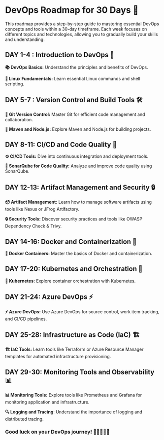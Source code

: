 # DevOps Roadmap for 30 Days 🚀

This roadmap provides a step-by-step guide to mastering essential DevOps concepts and tools within a 30-day timeframe. Each week focuses on different topics and technologies, allowing you to gradually build your skills and understanding.

## DAY 1-4 : Introduction to DevOps 🎯

**📚 DevOps Basics:** Understand the principles and benefits of DevOps.

**🐧 Linux Fundamentals:** Learn essential Linux commands and shell scripting.


## DAY 5-7 : Version Control and Build Tools 🛠️

**🌱 Git Version Control:** Master Git for efficient code management and collaboration.

**🚀 Maven and Node.js:** Explore Maven and Node.js for building projects.



## DAY 8-11: CI/CD and Code Quality 🔄

**⚙️ CI/CD Tools:** Dive into continuous integration and deployment tools.

**🎯 SonarQube for Code Quality:** Analyze and improve code quality using SonarQube.



## DAY 12-13: Artifact Management and Security 🔒

**📦 Artifact Management:** Learn how to manage software artifacts using tools like Nexus or JFrog Artifactory.

**🔒 Security Tools:** Discover security practices and tools like OWASP Dependency Check & Trivy.


## DAY 14-16: Docker and Containerization 🐳

**🐳 Docker Containers:** Master the basics of Docker and containerization.



## DAY 17-20: Kubernetes and Orchestration 🚢

**🚢 Kubernetes:** Explore container orchestration with Kubernetes.



## DAY 21-24: Azure DevOps ⚡

**⚡ Azure DevOps:** Use Azure DevOps for source control, work item tracking, and CI/CD pipelines.



## DAY 25-28: Infrastructure as Code (IaC) 🏗️

**🏗️ IaC Tools:** Learn tools like Terraform or Azure Resource Manager templates for automated infrastructure provisioning.


## DAY 29-30: Monitoring Tools and Observability 📊

**📊 Monitoring Tools:** Explore tools like Prometheus and Grafana for monitoring application and infrastructure.

**🔍 Logging and Tracing**: Understand the importance of logging and distributed tracing.



### Good luck on your DevOps journey! 🚀👩‍💻👨‍💻
